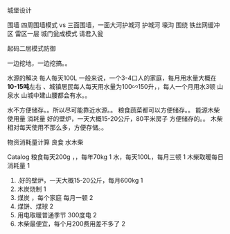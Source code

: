 城堡设计



围墙  四周围墙模式  vs  三面围墙，一面大河护城河
护城河 壕沟 围绕
铁丝网缓冲区
雷区一层
城门瓮成模式  请君入瓮

起码二层模式防御

一边挖地，一边挖搞。。

水源的解决 每人每天100L
一般来说，一个3-4口人的家庭，每月用水量大概在**10-15吨**左右
、城镇居民每人每天用水量为100∽150升，，每人一个月用水3顿
山泉水 山城中建山腰都会有水。。

水不方便储存。。所以尽可能靠近水源。。
粮食蔬菜都可以方便储存。。
能源木柴使用量 消耗量
好的壁炉，一天大概15-20公斤，80平米房子
方便储存的。。
木柴相对每天使用不那么多，方便存储。。

物资消耗量计算  良食 水木柴

Catalog
粮食每天200g ，，每年70kg	1
水，每天100L，每月三顿	1
木柴取暖每日消耗量	1
1. .好的壁炉，一天大概15-20公斤，每月600kg	1
2. 木炭烧制	1
3. 煤炭 ，每个家庭  每月一顿	2
4. 煤饼、煤球	2
5. 用电取暖普通季节 300度电	2
6. 木柴最便宜，每个月200费用差不多了	2



